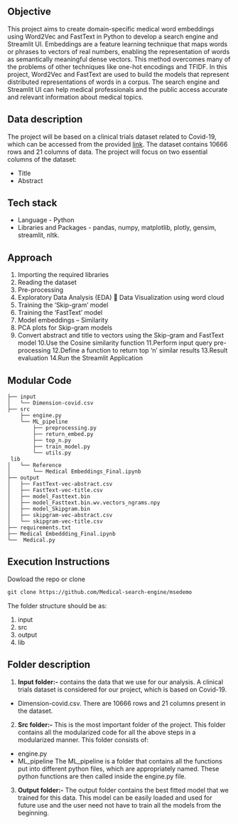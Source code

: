 
## Objective
This project aims to create domain-specific medical word embeddings using Word2Vec and FastText in Python to develop a search engine and Streamlit UI. Embeddings are a feature learning technique that maps words or phrases to vectors of real numbers, enabling the representation of words as semantically meaningful dense vectors. This method overcomes many of the problems of other techniques like one-hot encodings and TFIDF. In this project, Word2Vec and FastText are used to build the models that represent distributed representations of words in a corpus. The search engine and Streamlit UI can help medical professionals and the public access accurate and relevant information about medical topics.

## Data description
The project will be based on a clinical trials dataset related to Covid-19, which can be accessed from the provided [link](https://chizeni24-medical-search-engine-medical-5hks9o.streamlit.app/). The dataset contains 10666 rows and 21 columns of data. The project will focus on two essential columns of the dataset:
- Title 
- Abstract

## Tech stack
- Language - Python
- Libraries and Packages - pandas, numpy, matplotlib, plotly, gensim, streamlit,
nltk.

## Approach 
1. Importing the required libraries
2. Reading the dataset
3. Pre-processing
4. Exploratory Data Analysis (EDA)
 Data Visualization using word cloud
5. Training the ‘Skip-gram’ model
6. Training the ‘FastText’ model
7. Model embeddings – Similarity
8. PCA plots for Skip-gram models
9. Convert abstract and title to vectors using the Skip-gram and FastText model
10.Use the Cosine similarity function
11.Perform input query pre-processing
12.Define a function to return top ‘n’ similar results
13.Result evaluation
14.Run the Streamlit Application

## Modular Code
``` your tree
├── input
│   └── Dimension-covid.csv
├── src
    ├── engine.py
    └── ML_pipeline
        ├── preprocessing.py
        ├── return_embed.py
        ├── top_n.py
        ├── train_model.py
        └── utils.py
 lib
│   └── Reference
│       └── Medical Embeddings_Final.ipynb
├── output
│   ├── FastText-vec-abstract.csv
│   ├── FastText-vec-title.csv
│   ├── model_Fasttext.bin
│   ├── model_Fasttext.bin.wv.vectors_ngrams.npy
│   ├── model_Skipgram.bin
│   ├── skipgram-vec-abstract.csv
│   └── skipgram-vec-title.csv
├── requirements.txt
├── Medical Embeddding_Final.ipynb
└──  Medical.py
```
## Execution Instructions 
Dowload the repo or clone 

```markdown 
git clone https://github.com/Medical-search-engine/msedemo
```
The folder structure should be as:
1. input
2. src
3. output
4. lib

## Folder description

1. **Input folder:-**  contains the data that we use for our analysis. A clinical trials dataset is considered for our project, which is based on Covid-19.
  - Dimension-covid.csv.
 There are 10666 rows and 21 columns present in the dataset.
2. **Src folder:-**  This is the most important folder of the project. This folder contains
all the modularized code for all the above steps in a modularized manner. This folder consists of:
- engine.py
- ML_pipeline
The ML_pipeline is a folder that contains all the functions put into different
python files, which are appropriately named. These python functions are
then called inside the engine.py file.
3. **Output folder:-**  The output folder contains the best fitted model that we trained
for this data. This model can be easily loaded and used for future use and the
user need not have to train all the models from the beginning.
